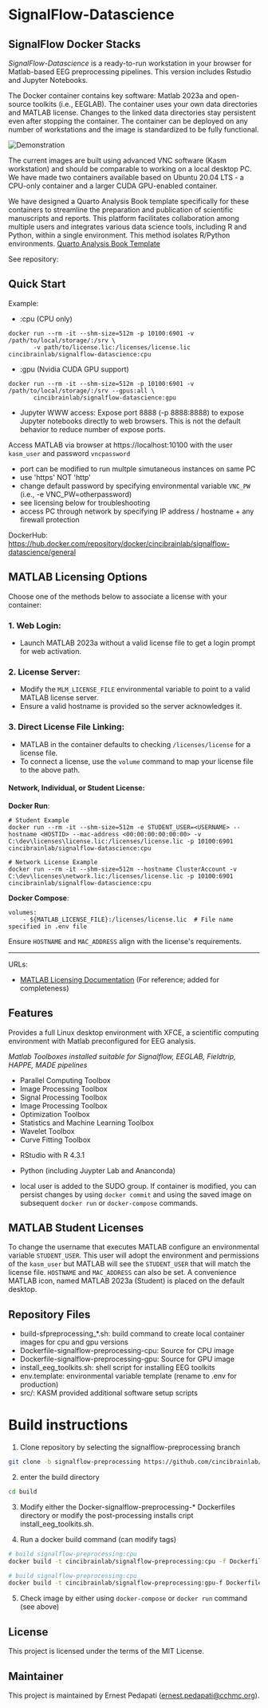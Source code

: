 # SignalFlow-Datascience
## SignalFlow Docker Stacks

*SignalFlow-Datascience* is a ready-to-run workstation in your browser for Matlab-based EEG preprocessing pipelines. This version includes Rstudio and Jupyter Notebooks.

The Docker container contains key software: Matlab 2023a and open-source toolkits (i.e., EEGLAB). The container uses your own data directories and MATLAB license. Changes to the linked data directories stay persistent even after stopping the container. The container can be deployed on any number of workstations and the image is standardized to be fully functional.

![Demonstration](sfpre.gif)

The current images are built using advanced VNC software (Kasm workstation) and should be comparable to working on a local desktop PC. We have made two containers available based on Ubuntu 20.04 LTS - a CPU-only container and a larger CUDA GPU-enabled container. 

We have designed a Quarto Analysis Book template specifically for these containers to streamline the preparation and publication of scientific manuscripts and reports. This platform facilitates collaboration among multiple users and integrates various data science tools, including R and Python, within a single environment. This method isolates R/Python environments.
[Quarto Analysis Book Template](https://github.com/cincibrainlab/quarto_analysis_book_template.git)

See repository: 

## Quick Start
Example:
* :cpu (CPU only)
``` 
docker run --rm -it --shm-size=512m -p 10100:6901 -v /path/to/local/storage/:/srv \
       -v path/to/license.lic:/licenses/license.lic cincibrainlab/signalflow-datascience:cpu
```

* :gpu (Nvidia CUDA GPU support)
```
docker run --rm -it --shm-size=512m -p 10100:6901 -v /path/to/local/storage/:/srv --gpus:all \ 
       cincibrainlab/signalflow-datascience:gpu
```

- Jupyter WWW access: Expose port 8888 (-p 8888:8888) to expose Jupyter notebooks directly to web browsers. This is not the default behavior to reduce number of expose ports.

Access MATLAB via browser at https://localhost:10100 with the user `kasm_user` and password `vncpassword`

- port can be modified to run multple simutaneous instances on same PC
- use 'https' NOT 'http'
- change default password by specifying environmental variable `VNC_PW` (i.e., -e VNC_PW=otherpassword)
- see licensing below for troubleshooting
- access PC through network by specifying IP address / hostname + any firewall protection

DockerHub: https://hub.docker.com/repository/docker/cincibrainlab/signalflow-datascience/general


## MATLAB Licensing Options

Choose one of the methods below to associate a license with your container:

### 1. Web Login:
- Launch MATLAB 2023a without a valid license file to get a login prompt for web activation.

### 2. License Server:
- Modify the `MLM_LICENSE_FILE` environmental variable to point to a valid MATLAB license server.
- Ensure a valid hostname is provided so the server acknowledges it.

### 3. Direct License File Linking:
- MATLAB in the container defaults to checking `/licenses/license` for a license file.
- To connect a license, use the `volume` command to map your license file to the above path.

#### Network, Individual, or Student License:

**Docker Run**:
```
# Student Example
docker run --rm -it --shm-size=512m -e STUDENT_USER=<USERNAME> --hostname <HOSTID> --mac-address <00:00:00:00:00:00> -v C:\dev\licenses\license.lic:/licenses/license.lic -p 10100:6901 cincibrainlab/signalflow-datascience:cpu

# Network License Example
docker run --rm -it --shm-size=512m --hostname ClusterAccount -v C:\dev\licenses\network.lic:/licenses/license.lic -p 10100:6901 cincibrainlab/signalflow-datascience:cpu

```

**Docker Compose**:
```
volumes:
    - ${MATLAB_LICENSE_FILE}:/licenses/license.lic  # File name specified in .env file
```

Ensure `HOSTNAME` and `MAC_ADDRESS` align with the license's requirements.

---

URLs:
- [MATLAB Licensing Documentation](https://www.mathworks.com/services/licensing.html) (For reference; added for completeness)

## Features
Provides a full Linux desktop environment with XFCE, a scientific computing environment with Matlab preconfigured for EEG analysis.

*Matlab Toolboxes installed suitable for Signalflow, EEGLAB, Fieldtrip, HAPPE, MADE pipelines*
- Parallel Computing Toolbox
- Image Processing Toolbox  
- Signal Processing Toolbox
- Image Processing Toolbox
- Optimization Toolbox
- Statistics and Machine Learning Toolbox
- Wavelet Toolbox
- Curve Fitting Toolbox

* RStudio with R 4.3.1
* Python (including Juypter Lab and Ananconda)

* local user is added to the SUDO group. If container is modified, you can persist changes by using `docker commit` and using the saved image on subsequent `docker run` or `docker-compose` commands.

## MATLAB Student Licenses

To change the username that executes MATLAB configure an environmental variable `STUDENT_USER`. This user will adopt the environment and permissions of the `kasm_user` but MATLAB will see the `STUDENT_USER` that will match the license file. `HOSTNAME` and `MAC_ADDRESS` can also be set. A convenience MATLAB icon, named MATLAB 2023a (Student) is placed on the default desktop.

## Repository Files

* build-sfpreprocessing_*.sh: build command to create local container images for cpu and gpu versions
* Dockerfile-signalflow-preprocessing-cpu: Source for CPU image
* Dockerfile-signalflow-preprocessing-gpu: Source for GPU image
* install_eeg_toolkits.sh: shell script for installing EEG toolkits
* env.template: environmental variable template (rename to .env for production)
* src/: KASM provided additional software setup scripts

# Build instructions

1. Clone repository by selecting the signalflow-preprocessing branch

```bash
git clone -b signalflow-preprocessing https://github.com/cincibrainlab/signalflow-stacks.git
```

2. enter the build directory

```bash
cd build
```

3. Modify either the Docker-signalflow-preprocessing-* Dockerfiles directory or modify the post-processing installs cript install_eeg_toolkits.sh. 

4. Run a docker build command (can modify tags)

```bash
# build signalflow-preprocessing:cpu 
docker build -t cincibrainlab/signalflow-preprocessing:cpu -f Dockerfile-signalflow-preprocessing-cpu .

# build signalflow-preprocessing:cpu 
docker build -t cincibrainlab/signalflow-preprocessing:gpu-f Dockerfile-signalflow-preprocessing-gpu .
```

5. Check image by either using `docker-compose` or `docker run` command (see above)


## License

This project is licensed under the terms of the MIT License.

## Maintainer
This project is maintained by Ernest Pedapati (ernest.pedapati@cchmc.org).
